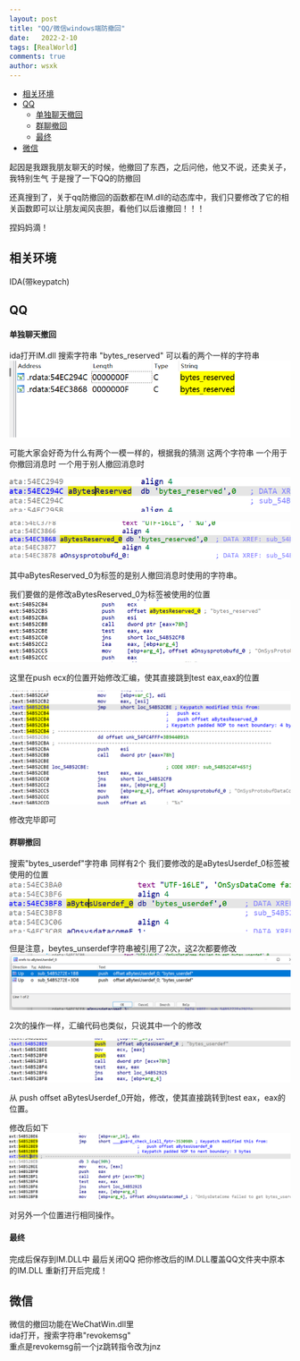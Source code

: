 ```yaml
---
layout: post
title: "QQ/微信windows端防撤回"
date:   2022-2-10
tags: [RealWorld]
comments: true
author: wsxk
---
```


- [相关环境<br>](#相关环境)
- [QQ<br>](#qq)
    - [单独聊天撤回](#单独聊天撤回)
    - [群聊撤回](#群聊撤回)
    - [最终](#最终)
- [微信<br>](#微信)

起因是我跟我朋友聊天的时候，他撤回了东西，之后问他，他又不说，还卖关子，我特别生气
于是搜了一下QQ的防撤回

还真搜到了，关于qq防撤回的函数都在IM.dll的动态库中，我们只要修改了它的相关函数即可以让朋友闻风丧胆，看他们以后谁撤回！！！

捏妈妈滴！


## 相关环境<br>
IDA(带keypatch)

## QQ<br>
#### 单独聊天撤回
ida打开IM.dll
搜索字符串 "bytes_reserved"
可以看的两个一样的字符串
![](https://raw.githubusercontent.com/wsxk/wsxk_pictures/main/2022-2-10-QQ%E9%98%B2%E6%92%A4%E5%9B%9E/1.png)

可能大家会好奇为什么有两个一模一样的，根据我的猜测
这两个字符串
一个用于你撤回消息时
一个用于别人撤回消息时

![](https://raw.githubusercontent.com/wsxk/wsxk_pictures/main/2022-2-10-QQ%E9%98%B2%E6%92%A4%E5%9B%9E/2.png)

![](https://raw.githubusercontent.com/wsxk/wsxk_pictures/main/2022-2-10-QQ%E9%98%B2%E6%92%A4%E5%9B%9E/3.png)

其中aBytesReserved_0为标签的是别人撤回消息时使用的字符串。

我们要做的是修改aBytesReserved_0为标签被使用的位置
![](https://raw.githubusercontent.com/wsxk/wsxk_pictures/main/2022-2-10-QQ%E9%98%B2%E6%92%A4%E5%9B%9E/4.png)

这里在push ecx的位置开始修改汇编，使其直接跳到test eax,eax的位置

![](https://raw.githubusercontent.com/wsxk/wsxk_pictures/main/2022-2-10-QQ%E9%98%B2%E6%92%A4%E5%9B%9E/5.png)

修改完毕即可

#### 群聊撤回
搜索"bytes_userdef"字符串
同样有2个
我们要修改的是aBytesUserdef_0标签被使用的位置
![](https://raw.githubusercontent.com/wsxk/wsxk_pictures/main/2022-2-10-QQ%E9%98%B2%E6%92%A4%E5%9B%9E/6.png)

但是注意，beytes_unserdef字符串被引用了2次，这2次都要修改
![](https://raw.githubusercontent.com/wsxk/wsxk_pictures/main/2022-2-10-QQ%E9%98%B2%E6%92%A4%E5%9B%9E/7.png)


2次的操作一样，汇编代码也类似，只说其中一个的修改

![](https://raw.githubusercontent.com/wsxk/wsxk_pictures/main/2022-2-10-QQ%E9%98%B2%E6%92%A4%E5%9B%9E/8.png)

从 push offset aBytesUserdef_0开始，修改，使其直接跳转到test eax，eax的位置。

修改后如下
![](https://raw.githubusercontent.com/wsxk/wsxk_pictures/main/2022-2-10-QQ%E9%98%B2%E6%92%A4%E5%9B%9E/9.png)

对另外一个位置进行相同操作。


#### 最终
完成后保存到IM.DLL中
最后关闭QQ
把你修改后的IM.DLL覆盖QQ文件夹中原本的IM.DLL
重新打开后完成！

## 微信<br>
微信的撤回功能在WeChatWin.dll里<br>
ida打开，搜索字符串"revokemsg"<br>
重点是revokemsg前一个jz跳转指令改为jnz<br>